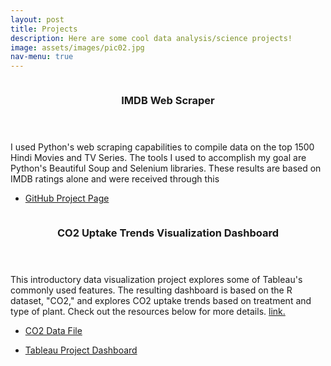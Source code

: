 ```yaml
---
layout: post
title: Projects
description: Here are some cool data analysis/science projects!
image: assets/images/pic02.jpg
nav-menu: true
---
```

<!-- One -->
<section id="one" class="spotlights">
	<section>
		<a href="https://github.com/alizasamad/IMDB_Web_Scraping_Project/tree/main" class="image">
			<img src="{% link assets/images/IMDB_image.png %}" alt="" data-position="center center" />
		</a>
		<div class="content">
			<div class="inner">
				<header class="major">
					<h3>IMDB Web Scraper</h3>
				</header>
				<p>I used Python's web scraping capabilities to compile data on the top 1500 Hindi Movies and TV Series. The tools I used to accomplish my goal are Python's Beautiful Soup and Selenium libraries. These results are based on IMDB ratings alone and were received through this 
				</p>
				<ul class="actions">
					<li><a href="https://github.com/alizasamad/IMDB_Web_Scraping_Project/tree/main" class="button">GitHub Project Page</a></li>
				</ul>
			</div>
		</div>
	</section>
</section>

<!-- Two -->
<section id="two" class="spotlights">
	<section>
		<a href="https://public.tableau.com/views/CO2_Uptake_Trends/Dashboard1?:language=en-US&:sid=&:redirect=auth&:display_count=n&:origin=viz_share_link" class="image">
			<img src="{% link assets/images/CO2_Uptake.png %}" alt="" data-position="center center" />
		</a>
		<div class="content">
			<div class="inner">
				<header class="major">
					<h3>CO2 Uptake Trends Visualization Dashboard</h3>
				</header>
				<p>This introductory data visualization project explores some of Tableau's commonly used features. The resulting dashboard is based on the R dataset, "CO2," and explores CO2 uptake trends based on treatment and type of plant. Check out the resources below for more details. 
					<a href = "CO2_data.csv">link.</a>
				</p>
				<ul class="actions">
					<li><a href="CO2_data.csv" class="button">CO2 Data File</a></li>
				</ul>
				<ul class="actions">
					<li><a href="https://public.tableau.com/views/CO2_Uptake_Trends/Dashboard1?:language=en-US&:sid=&:redirect=auth&:display_count=n&:origin=viz_share_link" class="button">Tableau Project Dashboard</a></li>
				</ul>
			</div>
		</div>
	</section>
</section>
